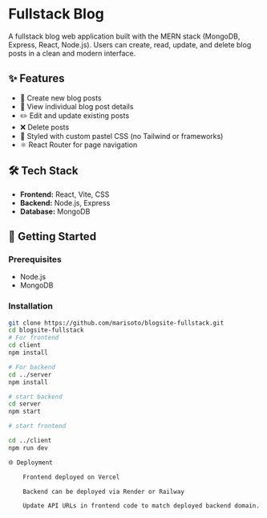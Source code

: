 # Fullstack Blog

A fullstack blog web application built with the MERN stack (MongoDB, Express, React, Node.js). Users can create, read, update, and delete blog posts in a clean and modern interface.

## ✨ Features

- 📝 Create new blog posts
- 📖 View individual blog post details
- ✏️ Edit and update existing posts
- ❌ Delete posts
- 🧼 Styled with custom pastel CSS (no Tailwind or frameworks)
- ⚛️ React Router for page navigation

## 🛠 Tech Stack

- **Frontend:** React, Vite, CSS
- **Backend:** Node.js, Express
- **Database:** MongoDB

## 🚀 Getting Started

### Prerequisites
- Node.js
- MongoDB

### Installation


```bash
git clone https://github.com/marisoto/blogsite-fullstack.git
cd blogsite-fullstack
# For frontend
cd client
npm install

# For backend
cd ../server
npm install

# start backend
cd server
npm start

# start frontend

cd ../client
npm run dev

🌐 Deployment

    Frontend deployed on Vercel

    Backend can be deployed via Render or Railway

    Update API URLs in frontend code to match deployed backend domain.